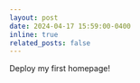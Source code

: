 ```yaml
---
layout: post
date: 2024-04-17 15:59:00-0400
inline: true
related_posts: false
---
```


Deploy my first homepage!
